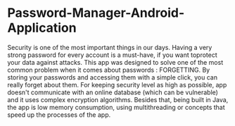 # Password-Manager-Android-Application
Security is one of the most important things in our days. Having a very strong password for every account is a must-have, if you want toprotect your data against attacks. This app was designed to solve one of the most common problem when it comes about passwords : FORGETTING. By storing your passwords and accessing them with a simple click, you can really forget about them. For keeping security level as high as possible, app doesn't communicate with an online database (which can be vulnerable) and it uses complex encryption algorithms. Besides that, being built in Java, the app is low memory consumption, using multithreading or concepts that speed up the processes of the app.
